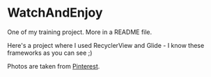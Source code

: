 # WatchAndEnjoy
One of my training project. More in a README file.

Here's a project where I used RecyclerView and Glide - I know these frameworks as you can see ;)

Photos are taken from [Pinterest](https://www.pinterest.com "more info").
